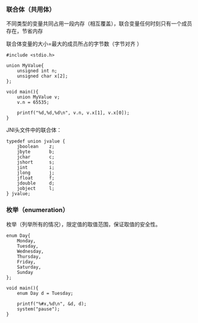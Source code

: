 ### 联合体（共用体）

不同类型的变量共同占用一段内存（相互覆盖），联合变量任何时刻只有一个成员存在，节省内存

联合体变量的大小=最大的成员所占的字节数（字节对齐 ）

```
#include <stdio.h>

union MyValue{
    unsigned int n;
    unsigned char x[2];
};

void main(){
    union MyValue v;
    v.n = 65535; 

    printf("%d,%d,%d\n", v.n, v.x[1], v.x[0]);
}
```

JNI头文件中的联合体：

```
typedef union jvalue {
    jboolean    z;
    jbyte       b;
    jchar       c;
    jshort      s;
    jint        i;
    jlong       j;
    jfloat      f;
    jdouble     d;
    jobject     l;
} jvalue;
```

### 枚举（enumeration）

枚举（列举所有的情况），限定值的取值范围，保证取值的安全性。

```
enum Day{
    Monday,
    Tuesday,
    Wednesday,
    Thursday,
    Friday,
    Saturday,
    Sunday
};

void main(){
    enum Day d = Tuesday;

    printf("%#x,%d\n", &d, d);
    system("pause");
}
```



